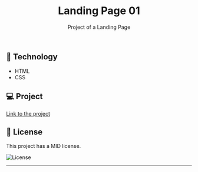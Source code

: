 <h1 align="center"> Landing Page 01 </h1>

<p align="center">
Project of a Landing Page
</p>

<br>

## 🚀 Technology

- HTML
- CSS

## 💻 Project

<a href="https://fernandakagami.github.io/portfolio/project01-landing-page/">Link to the project</a><br>

## :memo: License

This project has a MID license.

<img alt="License" src="https://img.shields.io/static/v1?label=license&message=MIT&color=49AA26&labelColor=000000">


---
